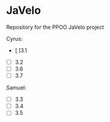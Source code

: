 # JaVelo
Repository for the PPOO JaVelo project


Cyrus: <br>
- [ ]3.1
- [ ] 3.2
- [ ] 3.6
- [ ] 3.7

Samuel:<br>
- [ ] 3.3
- [ ] 3.4
- [ ] 3.5
